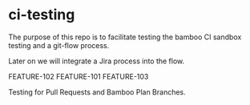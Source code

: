 # ci-testing

The purpose of this repo is to facilitate testing the bamboo CI sandbox testing and a git-flow process.

Later on we will integrate a Jira process into the flow.

FEATURE-102
FEATURE-101
FEATURE-103

Testing for Pull Requests and Bamboo Plan Branches.
